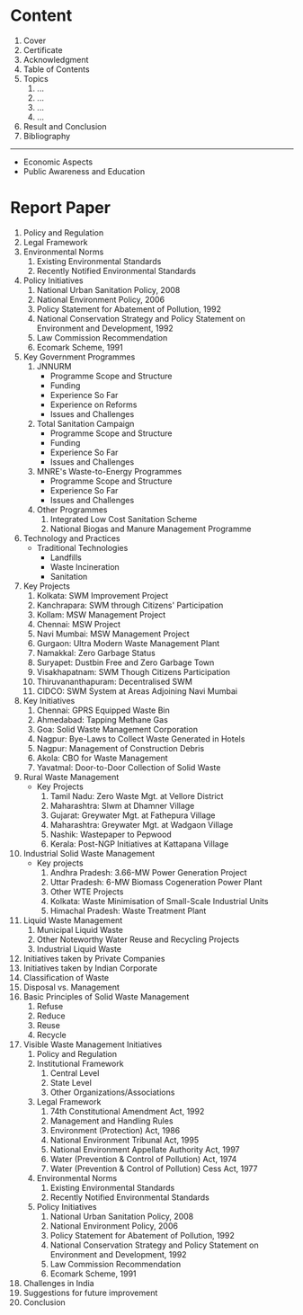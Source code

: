 # Content 
1. Cover 
2. Certificate 
3. Acknowledgment 
4. Table of Contents 
5. Topics 
    1. ...
    2. ...
    3. ...
    4. ...
6. Result and Conclusion
7. Bibliography 

---

- Economic Aspects 
- Public Awareness and Education 


# Report Paper 
1. Policy and Regulation
2. Legal Framework
3. Environmental Norms
    1. Existing Environmental Standards
    2. Recently Notified Environmental Standards
4. Policy Initiatives
    1. National Urban Sanitation Policy, 2008
    2. National Environment Policy, 2006
    3. Policy Statement for Abatement of Pollution, 1992
    4. National Conservation Strategy and Policy Statement on Environment and Development, 1992
    5. Law Commission Recommendation
    6. Ecomark Scheme, 1991
5. Key Government Programmes
    1. JNNURM
        - Programme Scope and Structure
        - Funding
        - Experience So Far
        - Experience on Reforms
        - Issues and Challenges
    2. Total Sanitation Campaign
        - Programme Scope and Structure
        - Funding
        - Experience So Far
        - Issues and Challenges
    3. MNRE's Waste-to-Energy Programmes
        - Programme Scope and Structure
        - Experience So Far
        - Issues and Challenges
    4. Other Programmes
        1. Integrated Low Cost Sanitation Scheme 
        2. National Biogas and Manure Management Programme
6. Technology and Practices
    - Traditional Technologies
        - Landfills
        - Waste Incineration
        - Sanitation
7. Key Projects
    1. Kolkata: SWM Improvement Project
    2. Kanchrapara: SWM through Citizens' Participation
    3. Kollam: MSW Management Project
    4. Chennai: MSW Project
    5. Navi Mumbai: MSW Management Project
    6. Gurgaon: Ultra Modern Waste Management Plant
    7. Namakkal: Zero Garbage Status
    8. Suryapet: Dustbin Free and Zero Garbage Town
    9. Visakhapatnam: SWM Though Citizens Participation
    10. Thiruvananthapuram: Decentralised SWM
    11. CIDCO: SWM System at Areas Adjoining Navi Mumbai
8. Key Initiatives
    1. Chennai: GPRS Equipped Waste Bin
    2. Ahmedabad: Tapping Methane Gas
    3. Goa: Solid Waste Management Corporation
    4. Nagpur: Bye-Laws to Collect Waste Generated in Hotels
    5. Nagpur: Management of Construction Debris
    6. Akola: CBO for Waste Management
    7. Yavatmal: Door-to-Door Collection of Solid Waste
9. Rural Waste Management
    - Key Projects
        1. Tamil Nadu: Zero Waste Mgt. at Vellore District
        2. Maharashtra: Slwm at Dhamner Village
        3. Gujarat: Greywater Mgt. at Fathepura Village
        4. Maharashtra: Greywater Mgt. at Wadgaon Village
        5. Nashik: Wastepaper to Pepwood
        6. Kerala: Post-NGP Initiatives at Kattapana Village
10. Industrial Solid Waste Management
    - Key projects 
        1. Andhra Pradesh: 3.66-MW Power Generation Project
        2. Uttar Pradesh: 6-MW Biomass Cogeneration Power Plant
        3. Other WTE Projects
        4. Kolkata: Waste Minimisation of Small-Scale Industrial Units
        5. Himachal Pradesh: Waste Treatment Plant
11. Liquid Waste Management
    1. Municipal Liquid Waste
    2. Other Noteworthy Water Reuse and Recycling Projects
    3. Industrial Liquid Waste
12. Initiatives taken by Private Companies
13. Initiatives taken by Indian Corporate
14. Classification of Waste
15. Disposal vs. Management
16. Basic Principles of Solid Waste Management
    1. Refuse
    2. Reduce
    3. Reuse
    4. Recycle
17. Visible Waste Management Initiatives
    1. Policy and Regulation
    2. Institutional Framework 
        1. Central Level
        2. State Level
        3. Other Organizations/Associations
    3. Legal Framework
        1. 74th Constitutional Amendment Act, 1992
        2. Management and Handling Rules
        3. Environment (Protection) Act, 1986
        4. National Environment Tribunal Act, 1995
        5. National Environment Appellate Authority Act, 1997
        6. Water (Prevention & Control of Pollution) Act, 1974
        7. Water (Prevention & Control of Pollution) Cess Act, 1977
    4. Environmental Norms
        1. Existing Environmental Standards
        2. Recently Notified Environmental Standards
    5. Policy Initiatives
        1. National Urban Sanitation Policy, 2008
        2. National Environment Policy, 2006
        3. Policy Statement for Abatement of Pollution, 1992
        4. National Conservation Strategy and Policy Statement on Environment and Development, 1992
        5. Law Commission Recommendation
        6. Ecomark Scheme, 1991
18. Challenges in India
19. Suggestions for future improvement
20. Conclusion